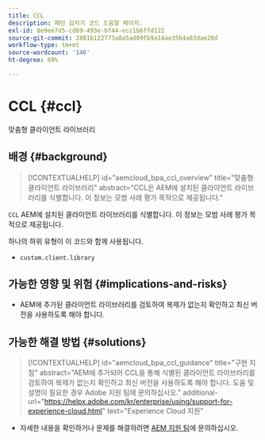 ```yaml
---
title: CCL
description: 패턴 감지기 코드 도움말 페이지.
exl-id: 8e9ee7d5-cd69-493e-bf44-ecc1b6ffd122
source-git-commit: 2881b122773a8a5ad09fb9a14ae35b4a83dae20d
workflow-type: tm+mt
source-wordcount: '146'
ht-degree: 69%

---
```


# CCL {#ccl}

맞춤형 클라이언트 라이브러리

## 배경 {#background}

>[!CONTEXTUALHELP]
>id="aemcloud_bpa_ccl_overview"
>title="맞춤형 클라이언트 라이브러리"
>abstract="CCL은 AEM에 설치된 클라이언트 라이브러리를 식별합니다. 이 정보는 모범 사례 평가 목적으로 제공됩니다."

`CCL` AEM에 설치된 클라이언트 라이브러리를 식별합니다. 이 정보는 모범 사례 평가 목적으로 제공됩니다.

하나의 하위 유형이 이 코드와 함께 사용됩니다.

* `custom.client.library`

## 가능한 영향 및 위험 {#implications-and-risks}

* AEM에 추가된 클라이언트 라이브러리를 검토하여 복제가 없는지 확인하고 최신 버전을 사용하도록 해야 합니다.

## 가능한 해결 방법 {#solutions}

>[!CONTEXTUALHELP]
>id="aemcloud_bpa_ccl_guidance"
>title="구현 지침"
>abstract="AEM에 추가되어 CCL을 통해 식별된 클라이언트 라이브러리를 검토하여 복제가 없는지 확인하고 최신 버전을 사용하도록 해야 합니다. 도움 및 설명이 필요한 경우 Adobe 지원 팀에 문의하십시오."
>additional-url="https://helpx.adobe.com/kr/enterprise/using/support-for-experience-cloud.html" text="Experience Cloud 지원"

* 자세한 내용을 확인하거나 문제를 해결하려면 [AEM 지원 팀](https://helpx.adobe.com/kr/enterprise/using/support-for-experience-cloud.html)에 문의하십시오.
